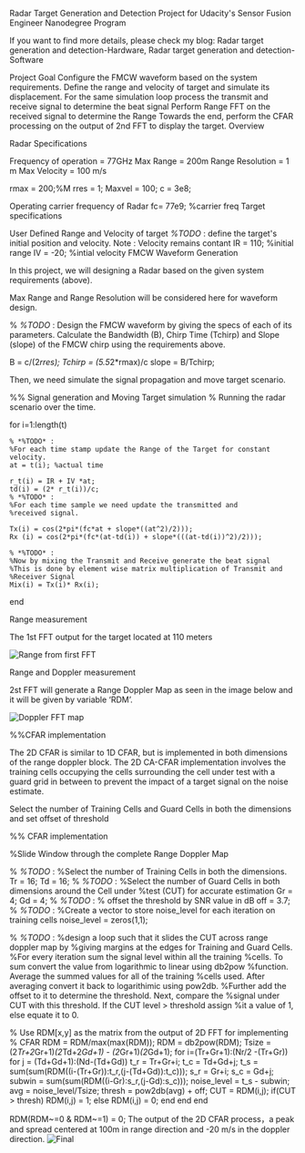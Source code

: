 Radar Target Generation and Detection
Project for Udacity's Sensor Fusion Engineer Nanodegree Program

If you want to find more details, please check my blog: Radar target generation and detection-Hardware, Radar target generation and detection-Software

Project Goal
Configure the FMCW waveform based on the system requirements.
Define the range and velocity of target and simulate its displacement.
For the same simulation loop process the transmit and receive signal to determine the beat signal
Perform Range FFT on the received signal to determine the Range
Towards the end, perform the CFAR processing on the output of 2nd FFT to display the target.
Overview

 Radar Specifications 

 Frequency of operation = 77GHz
 Max Range = 200m
 Range Resolution = 1 m
 Max Velocity = 100 m/s



rmax = 200;%M
rres = 1;
Maxvel = 100;
c = 3e8;

Operating carrier frequency of Radar 
fc= 77e9;             %carrier freq
Target specifications

User Defined Range and Velocity of target
*%TODO* :
define the target's initial position and velocity. Note : Velocity
remains contant
IR = 110; %initial range
IV = -20; %intial velocity
FMCW Waveform Generation

In this project, we will designing a Radar based on the given system requirements (above).

Max Range and Range Resolution will be considered here for waveform design.

% *%TODO* :
Design the FMCW waveform by giving the specs of each of its parameters.
Calculate the Bandwidth (B), Chirp Time (Tchirp) and Slope (slope) of the FMCW
chirp using the requirements above.

B = c/(2*rres);
Tchirp = (5.5*2*rmax)/c
slope = B/Tchirp;

Then, we need simulate the signal propagation and move target scenario.



%% Signal generation and Moving Target simulation
% Running the radar scenario over the time. 

for i=1:length(t)         
    
    
    % *%TODO* :
    %For each time stamp update the Range of the Target for constant velocity. 
    at = t(i); %actual time
    
    r_t(i) = IR + IV *at;
    td(i) = (2* r_t(i))/c;
    % *%TODO* :
    %For each time sample we need update the transmitted and
    %received signal.
   
    Tx(i) = cos(2*pi*(fc*at + slope*((at^2)/2)));
    Rx (i) = cos(2*pi*(fc*(at-td(i)) + slope*(((at-td(i))^2)/2)));
    
    % *%TODO* :
    %Now by mixing the Transmit and Receive generate the beat signal
    %This is done by element wise matrix multiplication of Transmit and
    %Receiver Signal
    Mix(i) = Tx(i)* Rx(i);
end
    

Range measurement

The 1st FFT output for the target located at 110 meters

![Range from first FFT](https://user-images.githubusercontent.com/68550704/121782935-625ce280-cbac-11eb-8330-a91dfe6263eb.jpg)


Range and Doppler measurement

2st FFT will generate a Range Doppler Map as seen in the image below and it will be given by variable ‘RDM’.

![Doppler FFT map](https://user-images.githubusercontent.com/68550704/121782941-67219680-cbac-11eb-832c-c5bfab24cd87.jpg)


%%CFAR implementation

The 2D CFAR is similar to 1D CFAR, but is implemented in both dimensions of the range doppler block. The 2D CA-CFAR implementation involves the training cells occupying the cells surrounding the cell under test with a guard grid in between to prevent the impact of a target signal on the noise estimate.



Select the number of Training Cells and Guard Cells in both the dimensions and set offset of threshold

%% CFAR implementation

%Slide Window through the complete Range Doppler Map

% *%TODO* :
%Select the number of Training Cells in both the dimensions.
Tr = 16;
Td = 16;
% *%TODO* :
%Select the number of Guard Cells in both dimensions around the Cell under 
%test (CUT) for accurate estimation
Gr = 4;
Gd = 4;
% *%TODO* :
% offset the threshold by SNR value in dB
off = 3.7;
% *%TODO* :
%Create a vector to store noise_level for each iteration on training cells
noise_level = zeros(1,1);


% *%TODO* :
%design a loop such that it slides the CUT across range doppler map by
%giving margins at the edges for Training and Guard Cells.
%For every iteration sum the signal level within all the training
%cells. To sum convert the value from logarithmic to linear using db2pow
%function. Average the summed values for all of the training
%cells used. After averaging convert it back to logarithimic using pow2db.
%Further add the offset to it to determine the threshold. Next, compare the
%signal under CUT with this threshold. If the CUT level > threshold assign
%it a value of 1, else equate it to 0.


   % Use RDM[x,y] as the matrix from the output of 2D FFT for implementing
   % CFAR
RDM = RDM/max(max(RDM)); 
RDM = db2pow(RDM);
Tsize = (2*Tr+2*Gr+1)*(2*Td+2*Gd+1) - (2*Gr+1)*(2*Gd+1);
for i=(Tr+Gr+1):(Nr/2 -(Tr+Gr))
    for j = (Td+Gd+1):(Nd-(Td+Gd))
        t_r = Tr+Gr+i;
        t_c = Td+Gd+j;
        t_s = sum(sum(RDM((i-(Tr+Gr)):t_r,(j-(Td+Gd)):t_c)));
        s_r = Gr+i;
        s_c = Gd+j;
        subwin = sum(sum(RDM((i-Gr):s_r,(j-Gd):s_c)));
        noise_level = t_s - subwin;
        avg = noise_level/Tsize;
        thresh = pow2db(avg) + off;
        CUT = RDM(i,j);
        if(CUT > thresh)
            RDM(i,j) = 1;
        else
            RDM(i,j) = 0;
        end 
    end
end

RDM(RDM~=0 & RDM~=1) = 0;
The output of the 2D CFAR process，a peak and spread centered at 100m in range direction and -20 m/s in the doppler direction.
![Final](https://user-images.githubusercontent.com/68550704/121782950-7274c200-cbac-11eb-9638-a6972f731c5e.jpg)



